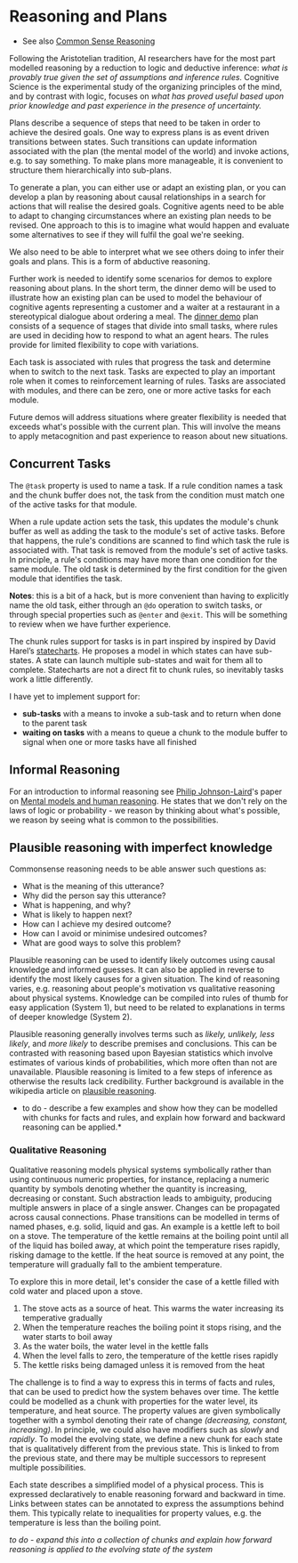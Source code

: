 # Reasoning and Plans

* See also [Common Sense Reasoning](../nlp/commonsense.md)

Following the Aristotelian tradition, AI researchers have for the most part modelled reasoning by a reduction to logic and deductive inference: *what is provably true given the set of assumptions and inference rules.* Cognitive Science is the experimental study of the organizing principles of the mind, and by contrast with logic, focuses on *what has proved useful based upon prior knowledge and past experience in the presence of uncertainty.*

Plans describe a sequence of steps that need to be taken in order to achieve the desired goals. One way to express plans is as event driven transitions between states. Such transitions can update information associated with the plan (the mental model of the world) and invoke actions, e.g. to say something. To make plans more manageable, it is convenient to structure them hierarchically into sub-plans.

To generate a plan, you can either use or adapt an existing plan, or you can develop a plan by reasoning about causal relationships in a search for actions that will realise the desired goals. Cognitive agents need to be able to adapt to changing circumstances where an existing plan needs to be revised. One approach to this is to imagine what would happen and evaluate some alternatives to see if they will fulfil the goal we're seeking.

We also need to be able to interpret what we see others doing to infer their goals and plans. This is a form of abductive reasoning.

Further work is needed to identify some scenarios for demos to explore reasoning about plans. In the short term, the dinner demo will be used to illustrate how an existing plan can be used to model the behaviour of cognitive agents representing a customer and a waiter at a restaurant in a stereotypical dialogue about ordering a meal. The [dinner demo](https://www.w3.org/Data/demos/chunks/nlp/dinner/) plan consists of a sequence of stages that divide into small tasks, where rules are used in deciding how to respond to what an agent hears. The rules provide for limited flexibility to cope with variations.

Each task is associated with rules that progress the task and determine when to switch to the next task.  Tasks are expected to play an important role when it comes to reinforcement learning of rules. Tasks are associated with modules, and there can be zero, one or more active tasks for each module.

Future demos will address situations where greater flexibility is needed that exceeds what's possible with the current plan. This will involve the means to apply metacognition and past experience to reason about new situations.

## Concurrent Tasks

The `@task` property is used to name a task. If a rule condition names a task and the chunk buffer does not, the task from the condition must match one of the active tasks for that module. 

When a rule update action sets the task, this updates the module's chunk buffer as well as adding the task to the module's set of active tasks. Before that happens, the rule's conditions are scanned to find which task the rule is associated with. That task is removed from the module's set of active tasks. In principle, a rule's conditions may have more than one condition for the same module. The old task is determined by the first condition for the given module that identifies the task.

**Notes**: this is a bit of a hack, but is more convenient than having to explicitly name the old task, either through an `@do` operation to switch tasks, or through special properties such as `@enter` and `@exit`.  This will be something to review when we have further experience.

The chunk rules support for tasks is in part inspired by inspired by David Harel’s [statecharts](https://statecharts.github.io/what-is-a-statechart.html). He proposes a model in which states can have sub-states. A state can launch multiple sub-states and wait for them all to complete. Statecharts are not a direct fit to chunk rules, so inevitably tasks work a little differently.

I have yet to implement support for:

* **sub-tasks** with a means to invoke a sub-task and to return when done to the parent task
* **waiting on tasks** with a means to queue a chunk to the module buffer to signal when one or more tasks have all finished

## Informal Reasoning

For an introduction to informal reasoning see [Philip Johnson-Laird](https://www.pnas.org/content/108/50/19862)'s paper on [Mental models and human reasoning](https://www.pnas.org/content/107/43/18243).  He states that we don't rely on the laws of logic or probability - we reason by thinking about what's possible, we reason by seeing what is common to the possibilities.

## Plausible reasoning with imperfect knowledge

Commonsense reasoning needs to be able answer such questions as:

* What is the meaning of this utterance?
* Why did the person say this utterance?
* What is happening, and why?
* What is likely to happen next?
* How can I achieve my desired outcome?
* How can I avoid or minimise undesired outcomes?
* What are good ways to solve this problem?

Plausible reasoning can be used to identify likely outcomes using causal knowledge and informed guesses. It can also be applied in reverse to identify the most likely causes for a given situation. The kind of reasoning varies, e.g. reasoning about people's motivation vs qualitative reasoning about physical systems. Knowledge can be compiled into rules of thumb for easy application (System 1), but need to be related to explanations in terms of deeper knowledge (System 2).

Plausible reasoning generally involves terms such as *likely, unlikely, less likely*, and *more likely* to describe premises and conclusions. This can be contrasted with reasoning based upon Bayesian statistics which involve estimates of various kinds of probabilities, which more often than not are unavailable. Plausible reasoning is limited to a few steps of inference as otherwise the results lack credibility. Further background is available in the wikipedia article on [plausible reasoning](https://en.wikipedia.org/wiki/Plausible_reasoning).

* to do - describe a few examples and show how they can be modelled with chunks for facts and rules, and explain how forward and backward reasoning can be applied.*

### Qualitative Reasoning

Qualitative reasoning models physical systems symbolically rather than using continuous numeric properties, for instance, replacing a numeric quantity by symbols denoting whether the quantity is increasing, decreasing or constant. Such abstraction leads to ambiguity, producing multiple answers in place of a single answer. Changes can be propagated across causal connections. Phase transitions can be modelled in terms of named phases, e.g. solid, liquid and gas. An example is a kettle left to boil on a stove. The temperature of the kettle remains at the boiling point until all of the liquid has boiled away, at which point the temperature rises rapidly, risking damage to the kettle. If the heat source is removed at any point, the temperature will gradually fall to the ambient temperature.

To explore this in more detail, let's consider the case of a kettle filled with cold water and placed upon a stove.

1. The stove acts as a source of heat. This warms the water increasing its temperative gradually
2. When the temperature reaches the boiling point it stops rising, and the water starts to boil away
3. As the water boils, the water level in the kettle falls
4. When the level falls to zero, the temperature of the kettle rises rapidly
5. The kettle risks being damaged unless it is removed from the heat

The challenge is to find a way to express this in terms of facts and rules, that can be used to predict how the system behaves over time. The kettle could be modelled as a chunk with properties for the water level, its temperature, and heat source.  The property values are given symbolically together with a symbol denoting their rate of change *(decreasing, constant, increasing)*. In principle, we could also have modifiers such as *slowly* and *rapidly*. To model the evolving state, we define a new chunk for each state that is qualitatively different from the previous state. This is linked to from the previous state, and there may be multiple successors to represent multiple possibilities.

Each state describes a simplified model of a physical process. This is expressed declaratively to enable reasoning forward and backward in time. Links between states can be annotated to express the assumptions behind them. This typically relate to inequalities for property values, e.g. the temperature is less than the boiling point.

*to do - expand this into a collection of chunks and explain how forward reasoning is applied to the evolving state of the system*
